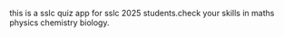this is a sslc quiz app for sslc 2025 students.check your  skills in maths physics chemistry biology.
